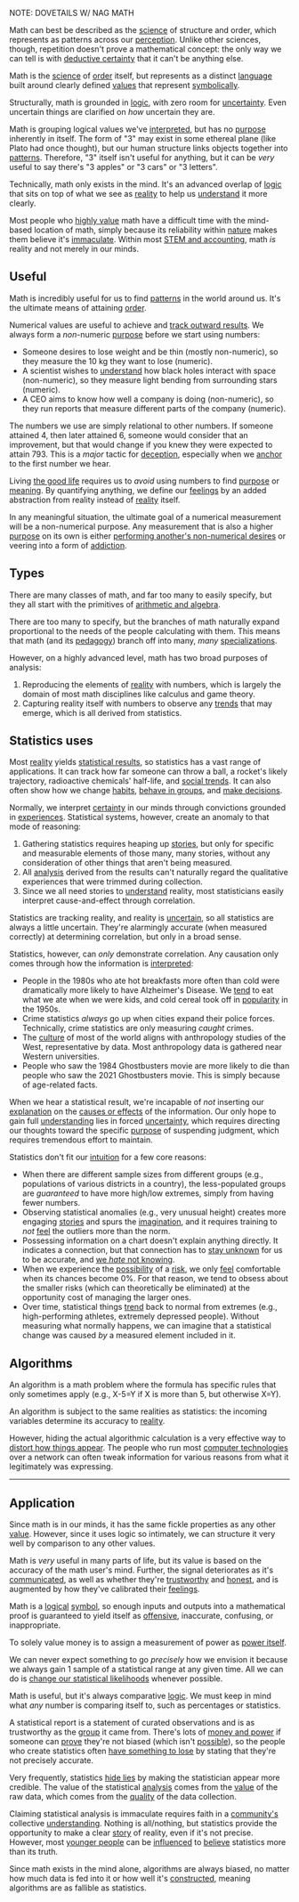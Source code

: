 
NOTE: DOVETAILS W/ NAG MATH

Math can best be described as the [science](science.md) of structure and order, which represents as patterns across our [perception](image.md). Unlike other sciences, though, repetition doesn't prove a mathematical concept: the only way we can tell is with [deductive certainty](logic.md) that it can't be anything else.

Math is the [science](science.md) of [order](unknown.md) itself, but represents as a distinct [language](language.md) built around clearly defined [values](values.md) that represent [symbolically](symbols.md).

Structurally, math is grounded in [logic](logic.md), with zero room for [uncertainty](understanding-certainty.md). Even uncertain things are clarified on *how* uncertain they are.

Math is grouping logical values we've [interpreted](image.md), but has no [purpose](purpose.md) inherently in itself. The form of "3" may exist in some ethereal plane (like Plato had once thought), but our human structure links objects together into [patterns](symbols.md). Therefore, "3" itself isn't useful for anything, but it can be *very* useful to say there's "3 apples" or "3 cars" or "3 letters".

Technically, math only exists in the mind. It's an advanced overlap of [logic](logic.md) that sits on top of what we see as [reality](reality.md) to help us [understand](understanding.md) it more clearly.

Most people who [highly value](understanding-certainty.md) math have a difficult time with the mind-based location of math, simply because its reliability within [nature](reality.md) makes them believe it's [immaculate](religion.md). Within most [STEM and accounting](jobs-spcialization.md), math *is* reality and not merely in our minds.

## Useful

Math is incredibly useful for us to find [patterns](symbols.md) in the world around us. It's the ultimate means of attaining [order](unknown.md).

Numerical values are useful to achieve and [track outward results](mind-creativity-results.md). We always form a *non*-numeric [purpose](purpose.md) before we start using numbers:

- Someone desires to lose weight and be thin (mostly non-numeric), so they measure the 10 kg they want to lose (numeric).
- A scientist wishes to [understand](understanding.md) how black holes interact with space (non-numeric), so they measure light bending from surrounding stars (numeric).
- A CEO aims to know how well a company is doing (non-numeric), so they run reports that measure different parts of the company (numeric).

The numbers we use are simply relational to other numbers. If someone attained 4, then later attained 6, someone would consider that an improvement, but that would change if you knew they were expected to attain 793. This is a *major* tactic for [deception](image-distortion.md), especially when we [anchor](mind-bias.md) to the first number we hear.

Living [the good life](goodlife.md) requires us to *avoid* using numbers to find [purpose](purpose.md) or [meaning](meaning.md). By quantifying anything, we define our [feelings](mind-feelings.md) by an added abstraction from reality instead of [reality](reality.md) itself.

In any meaningful situation, the ultimate goal of a numerical measurement will be a non-numerical purpose. Any measurement that is also a higher [purpose](purpose.md) on its own is either [performing another's non-numerical desires](groups-member.md) or veering into a form of [addiction](addiction.md).

## Types

There are many classes of math, and far too many to easily specify, but they all start with the primitives of [arithmetic and algebra](math.md).

There are too many to specify, but the branches of math naturally expand proportional to the needs of the people calculating with them. This means that math (and its [pedagogy](pedagogy.md)) branch off into many, *many* [specializations](jobs-spcialization.md).

However, on a highly advanced level, math has two broad purposes of analysis:

1. Reproducing the elements of [reality](reality.md) with numbers, which is largely the domain of most math disciplines like calculus and game theory.
2. Capturing reality itself with numbers to observe any [trends](trends.md) that may emerge, which is all derived from statistics.

## Statistics uses

Most [reality](reality.md) yields [statistical results](math-stat.md), so statistics has a vast range of applications. It can track how far someone can throw a ball, a rocket's likely trajectory, radioactive chemicals' half-life, and [social trends](trends.md). It can also often show how we change [habits](habits.md), [behave in groups](groups-member.md), and [make decisions](decisions.md).

Normally, we interpret [certainty](understanding-certainty.md) in our minds through convictions grounded in [experiences](understanding.md). Statistical systems, however, create an anomaly to that mode of reasoning:

1. Gathering statistics requires heaping up [stories](stories.md), but only for specific and measurable elements of those many, many stories, without any consideration of other things that aren't being measured.
2. All [analysis](logic.md) derived from the results can't naturally regard the qualitative experiences that were trimmed during collection.
3. Since we all need stories to [understand](understanding.md) reality, most statisticians easily interpret cause-and-effect through correlation.

Statistics are tracking reality, and reality is [uncertain](understanding-certainty.md), so all statistics are always a little uncertain. They're alarmingly accurate (when measured correctly) at determining correlation, but only in a broad sense.

Statistics, however, can *only* demonstrate correlation. Any causation only comes through how the information is [interpreted](stories.md):

- People in the 1980s who ate hot breakfasts more often than cold were dramatically more likely to have Alzheimer's Disease. We [tend](habits.md) to eat what we ate when we were kids, and cold cereal took off in [popularity](trends.md) in the 1950s.
- Crime statistics *always* go up when cities expand their police forces. Technically, crime statistics are only measuring *caught* crimes.
- The [culture](culture.md) of most of the world aligns with anthropology studies of the West, representative by data. Most anthropology data is gathered near Western universities.
- People who saw the 1984 Ghostbusters movie are more likely to die than people who saw the 2021 Ghostbusters movie. This is simply because of age-related facts.

When we hear a statistical result, we're incapable of *not* inserting our [explanation](logic.md) on the [causes or effects](stories.md) of the information. Our only hope to gain full [understanding](understanding.md) lies in forced [uncertainty](understanding-certainty.md), which requires directing our thoughts toward the specific [purpose](purpose.md) of suspending judgment, which requires tremendous effort to maintain.

Statistics don't fit our [intuition](mind-feelings.md) for a few core reasons:

- When there are different sample sizes from different groups (e.g., populations of various districts in a country), the less-populated groups are *guaranteed* to have more high/low extremes, simply from having fewer numbers.
- Observing statistical anomalies (e.g., very unusual height) creates more engaging [stories](stories.md) and spurs the [imagination](imagination.md), and it requires training to *not* [feel](mind-feelings.md) the outliers more than the norm.
- Possessing information on a chart doesn't explain anything directly. It indicates a connection, but that connection has to [stay unknown](unknown.md) for us to be accurate, and [we *hate* not knowing](purpose.md).
- When we experience the [possibility](imagination.md) of a [risk](safety.md), we only [feel](mind-feelings.md) comfortable when its chances become 0%. For that reason, we tend to obsess about the smaller risks (which can theoretically be eliminated) at the opportunity cost of managing the larger ones.
- Over time, statistical things [trend](trends.md) back to normal from extremes (e.g., high-performing athletes, extremely depressed people). Without measuring what normally happens, we can imagine that a statistical change was caused *by* a measured element included in it.

## Algorithms

An algorithm is a math problem where the formula has specific rules that only sometimes apply (e.g., X-5=Y if X is more than 5, but otherwise X=Y).

An algorithm is subject to the same realities as statistics: the incoming variables determine its accuracy to [reality](reality.md).

However, hiding the actual algorithmic calculation is a very effective way to [distort how things appear](image-distortion.md). The people who run most [computer technologies](technology.md) over a network can often tweak information for various reasons from what it legitimately was expressing.

* * * * *

## Application

Since math is in our minds, it has the same fickle properties as any other [value](values.md). However, since it uses logic so intimately, we can structure it very well by comparison to any other values.

Math is *very* useful in many parts of life, but its value is based on the accuracy of the math user's mind. Further, the signal deteriorates as it's [communicated](stories-storytellers.md), as well as whether they're [trustworthy](understanding-certainty.md) and [honest](people-lying.md), and is augmented by how they've calibrated their [feelings](mind-feelings.md).

Math is a [logical](logic.md) [symbol](symbols.md), so enough inputs and outputs into a mathematical proof is guaranteed to yield itself as [offensive](morality-taboo.md), inaccurate, confusing, or inappropriate.

To solely value money is to assign a measurement of power as [power itself](power.md).

We can never expect something to go *precisely* how we envision it because we always gain 1 sample of a statistical range at any given time. All we can do is [change our statistical likelihoods](success-2_attitude.md) whenever possible.

Math is useful, but it's always comparative [logic](logic.md). We must keep in mind what *any* number is comparing itself to, such as percentages or statistics.

A statistical report is a statement of curated observations and is as trustworthy as the [group](groups-small.md) it came from. There's lots of [money and power](power.md) if someone can [prove](influence.md) they're not biased (which isn't [possible](mind-bias.md)), so the people who create statistics often [have something to lose](power-types.md) by stating that they're not precisely accurate.

Very frequently, statistics [hide lies](image-distortion.md) by making the statistician appear more credible. The value of the statistical [analysis](logic.md) comes from the [value](creations.md) of the raw data, which comes from the [quality](values-quality.md) of the data collection.

Claiming statistical analysis is immaculate requires faith in a [community's](groups-member.md) collective [understanding](understanding.md). Nothing is all/nothing, but statistics provide the opportunity to make a clear [story](stories.md) of reality, even if it's not precise. However, most [younger people](maturity.md) can be [influenced](influence.md) to [believe](understanding-certainty.md) statistics more than its truth.

Since math exists in the mind alone, algorithms are always biased, no matter how much data is fed into it or how well it's [constructed](creations.md), meaning algorithms are as fallible as statistics.
